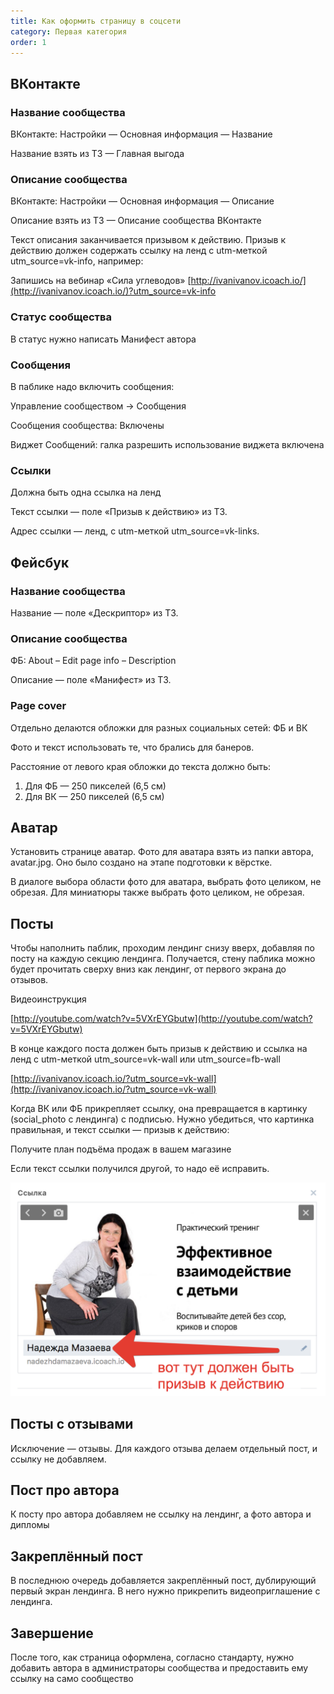 ```yaml
---
title: Как оформить страницу в соцсети
category: Первая категория
order: 1
---
```


## ВКонтакте

### Название сообщества

ВКонтакте: Настройки — Основная информация — Название

Название взять из ТЗ — Главная выгода

### Описание сообщества

ВКонтакте: Настройки — Основная информация — Описание

Описание взять из ТЗ — Описание сообщества ВКонтакте

Текст описания заканчивается призывом к действию. Призыв к действию должен содержать ссылку на ленд с utm-меткой utm_source=vk-info, например:

Запишись на вебинар «Сила углеводов» [http://ivanivanov.icoach.io/](http://ivanivanov.icoach.io/)?utm_source=vk-info

### Статус сообщества

В статус нужно написать Манифест автора

### Сообщения

В паблике надо включить сообщения:

Управление сообществом → Сообщения

Сообщения сообщества: Включены

Виджет Сообщений: галка разрешить использование виджета включена

### Ссылки

Должна быть одна ссылка на ленд

Текст ссылки — поле «Призыв к действию» из ТЗ.

Адрес ссылки — ленд, с utm-меткой utm_source=vk-links.

## Фейсбук

### Название сообщества

Название — поле «Дескриптор» из ТЗ.

### Описание сообщества

ФБ: About – Edit page info – Description

Описание — поле «Манифест» из ТЗ.

### Page cover

Отдельно делаются обложки для разных социальных сетей: ФБ и ВК

Фото и текст использовать те, что брались для банеров.

Расстояние от левого края обложки до текста должно быть:

1. Для ФБ — 250 пикселей (6,5 см)
2. Для ВК — 250 пикселей (6,5 см)

## Аватар

Установить странице аватар. Фото для аватара взять из папки автора, avatar.jpg. Оно было создано на этапе подготовки к вёрстке.

В диалоге выбора области фото для аватара, выбрать фото целиком, не обрезая. Для миниатюры также выбрать фото целиком, не обрезая.

## Посты

Чтобы наполнить паблик, проходим лендинг снизу вверх, добавляя по посту на каждую секцию лендинга. Получается, стену паблика можно будет прочитать сверху вниз как лендинг, от первого экрана до отзывов.

Видеоинструкция

[http://youtube.com/watch?v=5VXrEYGbutw](http://youtube.com/watch?v=5VXrEYGbutw)

В конце каждого поста должен быть призыв к действию и ссылка на ленд с utm-меткой utm_source=vk-wall или utm_source=fb-wall

[http://ivanivanov.icoach.io/?utm_source=vk-wall](http://ivanivanov.icoach.io/?utm_source=vk-wall)

Когда ВК или ФБ прикрепляет ссылку, она превращается в картинку (social_photo с лендинга) с подписью. Нужно убедиться, что картинка правильная, и текст ссылки — призыв к действию:

Получите план подъёма продаж в вашем магазине

Если текст ссылки получился другой, то надо её исправить.

![cta.png](/images/one/page-setup/cta.png)

## Посты с отзывами

Исключение — отзывы. Для каждого отзыва делаем отдельный пост, и ссылку не добавляем.

## Пост про автора

К посту про автора добавляем не ссылку на лендинг, а фото автора и дипломы

## Закреплённый пост

В последнюю очередь добавляется закреплённый пост, дублирующий первый экран лендинга. В него нужно прикрепить видеоприглашение с лендинга.

## Завершение

После того, как страница оформлена, согласно стандарту, нужно добавить автора в администраторы сообщества и предоставить ему ссылку на само сообщество